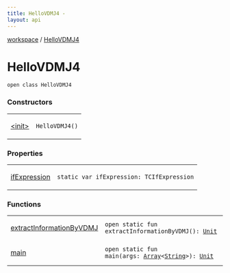 ```yaml
---
title: HelloVDMJ4 - 
layout: api
---
```


<div class='api-docs-breadcrumbs'><a href="../index.html">workspace</a> / <a href="./index.html">HelloVDMJ4</a></div>

# HelloVDMJ4

<div class="signature"><code><span class="keyword">open</span> <span class="keyword">class </span><span class="identifier">HelloVDMJ4</span></code></div>

### Constructors

<table class="api-docs-table">
<tbody>
<tr>
<td markdown="1">

<a href="-init-.html">&lt;init&gt;</a>


</td>
<td markdown="1">
<div class="signature"><code><span class="identifier">HelloVDMJ4</span><span class="symbol">(</span><span class="symbol">)</span></code></div>

</td>
</tr>
</tbody>
</table>

### Properties

<table class="api-docs-table">
<tbody>
<tr>
<td markdown="1">

<a href="if-expression.html">ifExpression</a>


</td>
<td markdown="1">
<div class="signature"><code><span class="keyword">static</span> <span class="keyword">var </span><span class="identifier">ifExpression</span><span class="symbol">: </span><span class="identifier">TCIfExpression</span></code></div>

</td>
</tr>
</tbody>
</table>

### Functions

<table class="api-docs-table">
<tbody>
<tr>
<td markdown="1">

<a href="extract-information-by-v-d-m-j.html">extractInformationByVDMJ</a>


</td>
<td markdown="1">
<div class="signature"><code><span class="keyword">open</span> <span class="keyword">static</span> <span class="keyword">fun </span><span class="identifier">extractInformationByVDMJ</span><span class="symbol">(</span><span class="symbol">)</span><span class="symbol">: </span><a href="https://kotlinlang.org/api/latest/jvm/stdlib/kotlin/-unit/index.html"><span class="identifier">Unit</span></a></code></div>

</td>
</tr>
<tr>
<td markdown="1">

<a href="main.html">main</a>


</td>
<td markdown="1">
<div class="signature"><code><span class="keyword">open</span> <span class="keyword">static</span> <span class="keyword">fun </span><span class="identifier">main</span><span class="symbol">(</span><span class="parameterName" id="workspace.HelloVDMJ4$main(kotlin.Array((kotlin.String)))/args">args</span><span class="symbol">:</span>&nbsp;<a href="https://kotlinlang.org/api/latest/jvm/stdlib/kotlin/-array/index.html"><span class="identifier">Array</span></a><span class="symbol">&lt;</span><a href="https://kotlinlang.org/api/latest/jvm/stdlib/kotlin/-string/index.html"><span class="identifier">String</span></a><span class="symbol">&gt;</span><span class="symbol">)</span><span class="symbol">: </span><a href="https://kotlinlang.org/api/latest/jvm/stdlib/kotlin/-unit/index.html"><span class="identifier">Unit</span></a></code></div>

</td>
</tr>
</tbody>
</table>
